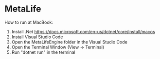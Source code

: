 # MetaLife

How to run at MacBook: 
1. Install .Net https://docs.microsoft.com/en-us/dotnet/core/install/macos
2. Install Visual Studio Code
3. Open the MetaLifeEngine folder in the Visual Studio Code
4. Open the Terminal Window (View -> Terminal)
5. Run "dotnet run" in the terminal
